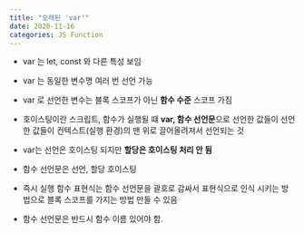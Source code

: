 ```yaml
---
title: "오래된 'var'"
date: 2020-11-16
categories: JS Function
---
```


- var 는 let, const 와 다른 특성 보임

- var 는 동일한 변수명 여러 번 선언 가능

- var 로 선언한 변수는 블록 스코프가 아닌 **함수 수준** 스코프 가짐

- 호이스팅이란 스크립트, 함수가 실행될 떄 **var, 함수 선언문**으로 선언한 값들이 선언한 값들이 컨텍스트(실행 환경)의 맨 위로 끌어올려져서 선언되는 것

- var는 선언은 호이스팅 되지만 **할당은 호이스팅 처리 안 됨**

- 함수 선언문은 선언, 할당 호이스팅

- 즉시 실행 함수 표현식는 함수 선언문을 괄호로 감싸서 표현식으로 인식 시키는 방법으로 블록 스코프를 가지는 방법 만들 수 있음

- 함수 선언문은 반드시 함수 이름 있어야 함.

